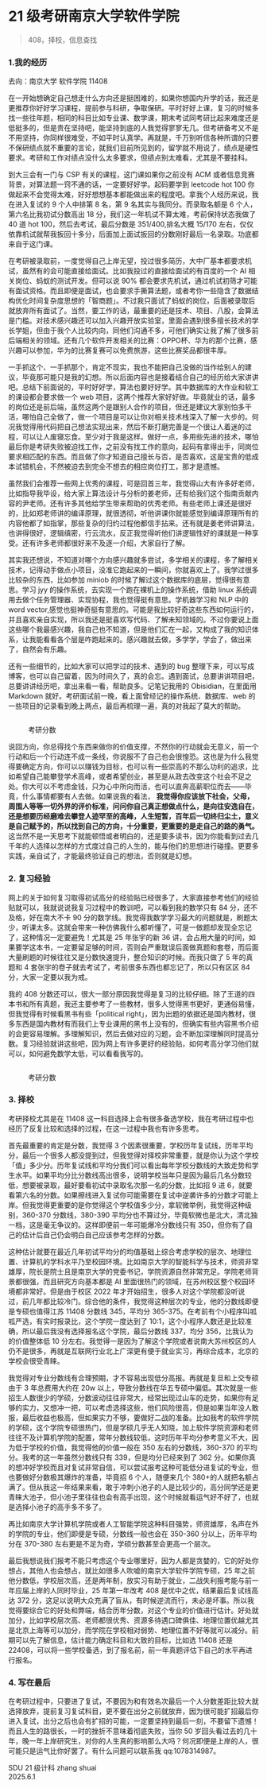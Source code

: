 # 21 级考研南京大学软件学院

> 408，择校，信息查找

### 1.我的经历

去向：南京大学 软件学院 11408

在一开始想确定自己想走什么方向还是挺困难的，如果你想国内升学的话，我还是更推荐你好好学习课程，提前参与科研，争取保研。平时好好上课，复习的时候多找一些往年题，相同的科目比如专业课、数学课，期末考试同考研比起来难度还是低挺多的，但是贵在坚持吧，能坚持到底的人我觉得寥寥无几。但考研备考又不是不用坚持，你同样很难受，不如平时认真学。再就是，千万别听信各种所谓的只要不保研绩点就不重要的言论，就我们目前所见到的，留学就不用说了，绩点是硬性要求。考研和工作对绩点没什么太多要求，但绩点别太难看，尤其是不要挂科。

到大三会有一门与 CSP 有关的课程，这门课如果你之前没有 ACM 或者信息竞赛背景，对算法题一窍不通的话，一定要好好学。起码要学到 leetcode hot 100 你做起来不会觉得太难，好好想想基本都能做出来的程度吧。拿我个人经历来说，我在进入复试的 9 个人中排第 8 名，第 9 名其实与我同分。而录取名额是 6 个人，第六名比我初试分数高出 18 分，我们这一年机试不算太难，考前保持状态我做了 40 道 hot 100，然后去考试，最后分数是 351/400,排名大概 15/170 左右，仅仅依靠机试就帮我扳回十多分，后面加上面试扳回的分数刚好最后一名录取。功底都来自于这门课。

在考研被录取前，一度觉得自己上岸无望，投过很多简历，大中厂基本都要求机试，虽然有的会可能直接给面试。比如我投过的直接给面试的有百度的一个 AI 相关岗位、蚂蚁的测试开发。但可以说 90% 都会要求先机试，通过机试初筛才可能有面试资格。而且即便是面试，也会要求手撕算法题，或者考你一些隐含了数据结构优化时间复杂度思想的「智商题」。不过我只面试了蚂蚁的岗位，后面被录取后就放弃所有面试了。当然，要工作的话，最重要的还是技术、项目、八股，会算法是门槛。对技术感兴趣还可以加入兴趣开放实验室，里面会遇到很多擅长技术的学长学姐，但由于我个人比较内向，同他们沟通不多，可他们确实让我了解了很多前后端相关的领域。还有几个软件开发相关的比赛：OPPO杯、华为的那个比赛，感兴趣可以参加，华为的比赛复赛可以免费旅游，这些比赛奖品都很丰厚。

一手抓这个、一手抓那个，肯定不现实，我也不能把自己没做的当作给别人的建议，毕竟那可能只是我的幻想。所以后面内容也是接着结合自己的经历给大家讲讲吧。总结下前面说的，平时好好学，算法也要好好学。其中数据库的大作业和软工的课设都会要求做一个 web 项目，这两个推荐大家好好做。毕竟就业的话，最多的岗位还是前后端，虽然这两个是跟别人合作的项目，但还是建议大家别怕多干活，哪怕自己全做了，做一个项目是可以让你对相关技术栈深入了解一大步的。何况我觉得用代码把自己想法实现出来，然后不断打磨完善是一个很让人着迷的过程，可以让人废寝忘食。至少对于我是这样。做好一点，多用些先进的技术，哪怕最后你是考研失败被迫找工作，之前没有找工作的意向，起码有拿得出手，同岗位要求相匹配的东西。而且做了你才知道自己擅长与否，是否喜欢，这是宝贵的低成本试错机会，不然被迫去到完全不想去的相应岗位打工，那才是遗憾。

虽然我们会推荐一些网上优秀的课程，可是回首三年，我觉得山大有许多好老师，比如指导我毕设，给大家上算法设计与分析的姜老师，还有给我们这个指南贡献内容的尹老师。还有许多其他给学生带来帮助的优秀老师。有些老师上课还是很好的，比如郑老师讲的编译原理，就很透彻，听他讲课你就能感觉到编译原理所有的内容他都了如指掌，那些复杂的归约过程他都信手拈来。还有就是姜老师讲算法，也讲得很好，逻辑缜密，行云流水，反正我觉得听他们讲逻辑性好的课就是一种享受。还有许多老师都很好来不及逐一介绍，大家自行了解。

其实我还想说，不知道对哪个方向感兴趣就多尝试，多学相关的课程，多了解相关技术，记得动手做点小项目，没准它跑起来的一瞬间，你就喜欢上了。我学过很多比较杂的东西，比如参加 miniob 的时候了解过这个数据库的底层，觉得很有意思。学习 jyy 的操作系统，去实现一个跑在裸机上的操作系统，借助 linux 系统调用去做个任务管理器、实现协程，我也觉得挺有意思。学机器学习和 NLP 中的 word vector,感觉也挺神奇挺有意思的。可能是我比较好奇这些东西如何运行的，并且喜欢亲自实现，所以我还是挺喜欢写代码、了解未知领域的。不过你要说上面这些哪个我最感兴趣，我自己也不知道，但是他们汇在一起，又构成了我的知识体系，让我能看看各个层是咋跑起来的。感兴趣就去做，多学学，学会了，做出来了，自然会有乐趣。

还有一些细节的，比如大家可以把学过的技术、遇到的 bug 整理下来，可以写成博客，也可以自己留着，因为时间久了，真的会忘。遇到面试，总要讲讲项目吧，总要讲讲经历吧，拿出来看一看，帮助良多。记笔记我用的 Obisidian，在里面用 Markdown 就好。考研面试前一晚，看上面曾经记的操作系统、数据库、web 的一些项目的记录看到晚上两点，最后再梳理一遍，真的对我起了莫大的帮助。
<figure><img src="../../assets/imagebiji.png" alt=""><figcaption><p>考研分数</p></figcaption></figure>

说回方向，你总得找个东西来做你的价值支撑，不然你的行动就会无意义，前一个行动和后一个行动连不成一条线，你说服不了自己也会很惶恐。这也是为什么我觉得要确定方向，你可以以赚钱为目标，也可以有一些崇高的不那么功利的追求，比如希望自己能攀登学术高峰，或者希望创业，甚至是从政去改变这个社会不足之处。你大可以不考虑金钱，只为心中所向而活，也可以直奔高薪职位而去——毕竟，什么事情都要有人去做。如果说我的看法， **我觉得你应该放下社会，父母，周围人等等一切外界的评价标准，问问你自己真正想做点什么，是向往安逸自在，还是想要历经磨难去攀登人迹罕至的高峰，人生短暂，百年后一切终归尘土，意义是自己赋予的，所以找到自己的方向，十分重要，更重要的是走自己的路的勇气。** 这当然不是一天思考下就能顿悟或者明白的，还是要多读书，因为你能看到过去几千年的人选择以怎样的方式度过自己的人生的，能与他们的思想进行碰撞。更要多实践，亲自试了，才能最终验证自己的想法，否则就是幻想。

### 2. 复习经验

网上的关于如何复习取得初试高分的经验贴已经很多了，大家直接参考他们的经验贴就可以，我就说说我复习过程中的教训吧，可以看到我的数学只有 84 分，还不及格，好在南大不卡 90 分的数学线。我觉得我数学学习最大的问题就是，刷题太少，听课太多。这就会带来一种仿佛我什么都听懂了，可是一做题却发现全忘记了，这种情况一定要避免！尤其是 25 年张宇的新 36 讲，会占用大量的时间，如果要学这本书，一定要留足够的时间，否则会严重耽误后面做真题和套卷，而后面大量刷题的时候往往又是分数快速提升，整合知识的时候。而我只做了 5 年的真题和 4 套张宇的卷子就去考试了，考前很多东西也都忘记了，所以只有区区 84 分，大家一定要以我为戒。

我的 408 分数还可以，很大一部分原因我觉得是复习的比较仔细。除了王道的四本书和所有真题，我还主要参考了一些教材，很多人觉得黑书更好，更通俗易懂，但我觉得有时候看黑书有些「political right」，因为出题的依据还是国内教材，很多东西是国内教材有而我们上专业课用的黑书上没有的，但确实有些内容黑书介绍的会更容易理解。多理解知识，然后去做对应的习题，会不断加深理解同时提高分数。复习经验就讲这些吧，因为网上有许多更好的经验贴，如何考高分学习他们就可以，如何避免数学太低，可以看看我写的。

<figure><img src="../../assets/imagefenshu.png" alt=""><figcaption><p>考研分数</p></figcaption></figure>

### 3. 择校

考研择校尤其是在 11408 这一科目选择上会有很多备选学校，我在考研过程中也经历了反复比较和选择的过程，在这一过程中我也有许多思考。

首先最重要的肯定是分数，我觉得 3 个因素很重要，学校历年复试线，历年平均分，最后一个很多人都没提到过，但我觉得对择校非常重要，就是你认为这个学校「值」多少分。历年复试线和平均分我们可以看出每年学校分数线的大致走势和学生水平。如果平均分比分数线高出很多，说明学校当年只是因为最后几名分数较低，想要被录取，最好要看初试中录取名次那一名的分数，比如招 9 进 6，就要看第六名的分数。如果擦线进入复试你可能需要在复试中逆袭许多的分数才可能上岸。但我觉得更重要的是你觉得这个学校值多少分，拿软微举例，我觉得这种级别，360-370 分数线，380-390 平均分也不算过分，毕竟软微也是北大，清北独一档，这是毫无争议的。这样即便前一年可能爆冷分数线只有 350，但你有了自己的估计后自己仍会明白自己应该参考怎样的分数。

这种估计就要在最近几年初试平均分的均值基础上综合考虑学校的层次、地理位置、计算机的学科水平乃至校园环境。比如南京大学的智能科学与技术，师资非常雄厚，院长是院士且是南京大学的党委书记，学院资源自然非常充足。学院老师背景都很强，而且研究方向基本都是 AI 里面很热门的领域，在苏州校区整个校园环境都非常好。但是由于校区 2022 年才开始招生，很多人对这个学院都没听说过，前几年都比较冷门。综合他的条件，我觉得这种层次的专业，他的分数线即便是专硕也值得江苏 11408 分数线 345，平均分 365-375。在考前有个小程序叫呱呱严选，有实时报录比，这个学院一度达到了 10:1，这个小程序人数还是比较准确，所以最后我没有选择报名这个学院，最后分数线 337，均分 356，比我认为的价值整体低 10 分左右。我觉得一是因为了解这个学院或者说南大苏州校区的人仍不是很多，再就是互联网行业北上广深更有便于就业实习，再综合成本，北京的学校会很受青睐。

我觉得对专业分数线有合理预期，才不容易出现低分高报。再就是复旦和上交专硕由于 3 年总费用大约在 20w 以上，导致分数线在华五专硕中偏低。其次就是一些招生人数很少的学硕，分数波动往往非常大，经常出现过山车的走势，如果你有足够的实力，又想冲一把，可以考虑选择这些，他们风险很高，但是如果当年没人敢报，最后收益也极高，但如果实力不够，要做好二战的准备。比如我考的软件学院的学硕，这个学院专硕很热门，但是学硕几乎无人知晓，加上软件学院资源和老师往往不及计算机学院的配置，常年分数线较低，这时历年平均分参考意义不大，因为低于学校的价值，我觉得他的价值一般在 350 左右的分数线，360-370 的平均分。我考的这一年虽然分数线只有 339，但是均分已经来到了 362 分。如果你真的想冲好学校而且对复试非常自信，可以尝试报考这种可能低分进复试的专业，但也要做好分数极其爆炸的准备，毕竟招 6 个人，随便来几个 380+的人就把名额占满了。但从我这一年结果来看，敢于冲刺小池子的人是比较少的，高分同学还是更青睐大池子，但小池子里往往也会有高手出现，这个时候就看运气好不好了，也就是选择小池子的高手多不多了。

再比如南京大学计算机学院或者人工智能学院这种科目强势，师资雄厚，名声在外的学院的专业，他们即便是专硕，分数线一般也会在 350-360 分以上，历年平均分在 370-380 左右更是不足为奇，学硕分数甚至会更高一个层次。

最后我想说我们报考不能只考虑这个专业哪里好，因为人都是贪婪的，它的好处你想占，其他人也会想占，就比如很多人吹嘘的南京大学软件学院专硕，25 年之前他分数低，学校层次高，还是两年制，放实习有助于就业，二战失利报考能与前一年应届上岸的人同时毕业，25 年第一年改考 408 是优中之优，结果最后复试线高达 372 分，这足以说明大众充满了盲从，有时候逆流而行，未必是坏事。所以我觉得要综合它的好处和弊端，结合历年分数，对这个专业的价值进行估计。好处就加分，比如学校层次高、老师都很优秀、资源多待遇口碑俱佳、地理位置优越尤其是北京上海等可以加分，而学院在学校相对弱势、地理位置不好等就可以减分。前期可以先了解信息，估计能力确定科目和大致的目标，比如选 11408 还是 22408，可以将一些学校备选，到了报名前，前一年真题评估下自己的水平再进行报名。

### 4. 写在最后

在考研过程中，只要进了复试，不要因为和有效名次最后一个人分数差距比较大就选择放弃，提前复习复试科目，更不要在出分之前就放弃，因为很可能扩招最后你进入复试，出分之后也会有扩招的可能，一定要坚持到最后一刻，不要留下遗憾！而且人生的路很长，一时的挫折不意味着彻底失败，当你 50 岁回头看过去的几十年，晚一年上岸研究生，对你的人生真的影响那么大吗？何况即便是上岸的人，很可能只是运气比你好罢了。有什么问题可以联系我 qq:1078314987。

SDU 21 级计科 zhang shuai\
2025.6.1
